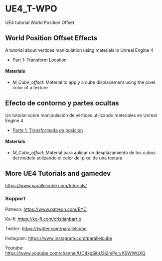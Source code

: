 # UE4_T-WPO
UE4 tutorial World Position Offset

## World Position Offset Effects

A tutorial about vertices manipulation using materials in Unreal Engine 4

* [Part 1: Transform Location](https://www.parallelcube.com/2020/06/24/world-position-offset-part-1/)

#### Materials
- *M_Cube_offset*: Material to apply a cube displacement using the pixel color of a texture


## Efecto de contorno y partes ocultas

Un tutorial sobre manipulación de vértices utilizando materiales en Unreal Engine 4

* [Parte 1: Transformada de posicion](https://www.parallelcube.com/es/2020/07/01/world-position-offset-parte-1/)

#### Materials
- *M_Cube_offset*: Material para aplicar un desplazamiento de los cubos del modelo utilizando el color del pixel de una textura


## More UE4 Tutorials and gamedev

https://www.parallelcube.com/tutorials/

### Support
Patreon: https://www.patreon.com/BYC

Ko-fi: https://ko-fi.com/cristianbarrio

Twitter: https://twitter.com/parallelcube

Instagram: https://www.instagram.com/parallelcube

Youtube: https://www.youtube.com/channel/UC4xgSihU3i2mPe_vXSWWUXQ
